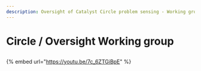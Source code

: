```yaml
---
description: Oversight of Catalyst Circle problem sensing - Working group
---
```


# Circle / Oversight Working group

##

{% embed url="https://youtu.be/7c_6ZTGiBpE" %}
